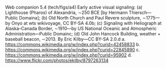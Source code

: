Web companion 5.4 (tech/figs/a4)
Early active visual signaling: (a) Lighthouse (Pharos) of Alexandria, ∼250
BCE [by Hermann Thiersch—Public Domaina]; (b) Old North Church and
Paul Revere sculpture, ∼1775—by Onyo at wts wikivoyage, CC BY-SA 4.0b;
(c) Signaling with Heliograph at Alaska–Canada Border, ∼1910—by US
National Oceanic and Atmospheric Administration—Public Domainc; (d)
Old John Hancock Building, weather + baseball beacon, ∼2013. By Eric
Kilby—CC BY-SA 2.0.d
a. https://commons.wikimedia.org/w/index.php?curid=42458833
b. https://commons.wikimedia.org/w/index.php?curid=22845890
c. https://commons.wikimedia.org/w/index.php?curid=95902
d. https://www.flickr.com/photos/ekilby/8797263134

